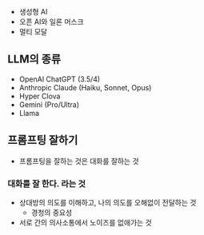 - 생성형 AI
- 오픈 AI와 일론 머스크
- 멀티 모달

## LLM의 종류

- OpenAI ChatGPT (3.5/4)
- Anthropic Claude (Haiku, Sonnet, Opus)
- Hyper Clova
- Gemini (Pro/Ultra)
- Llama

## 프롬프팅 잘하기

- 프롬프팅을 잘하는 것은 대화를 잘하는 것

### 대화를 잘 한다. 라는 것

- 상대방의 의도를 이해하고, 나의 의도를 오해없이 전달하는 것
	- 경청의 중요성
- 서로 간의 의사소통에서 노이즈를 없애가는 것